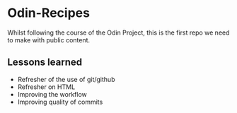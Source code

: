# Odin-Recipes

Whilst following the course of the Odin Project, this is the first repo we need to make with public content.

## Lessons learned
* Refresher of the use of git/github
* Refresher on HTML
* Improving the workflow
* Improving quality of commits